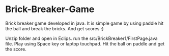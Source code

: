 # Brick-Breaker-Game
Brick breaker game developed in java. It is simple game by using paddle hit the ball and break the bricks. And get scores :)

Unzip folder and open in Eclips.
run the src/BrickBreaker1/FirstPage.java file.
Play using Space key or laptop touchpad.
Hit the ball on paddle and get the score.
